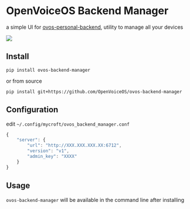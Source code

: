 # OpenVoiceOS Backend Manager

a simple UI for [ovos-personal-backend](https://github.com/OpenVoiceOS/ovos-personal-backend), utility to manage all
your devices

![](./screenshots/demo.gif)

## Install

`pip install ovos-backend-manager`

or from source

`pip install git+https://github.com/OpenVoiceOS/ovos-backend-manager`

## Configuration

edit `~/.config/mycroft/ovos_backend_manager.conf`

```javascript
{
    "server": {
        "url": "http://XXX.XXX.XXX.XX:6712",
        "version": "v1",
        "admin_key": "XXXX"
    }
}
```

## Usage

`ovos-backend-manager` will be available in the command line after installing


